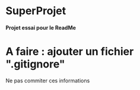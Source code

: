 # SuperProjet
#### Projet essai pour le ReadMe

# A faire : ajouter un fichier ".gitignore"
Ne pas commiter ces informations 